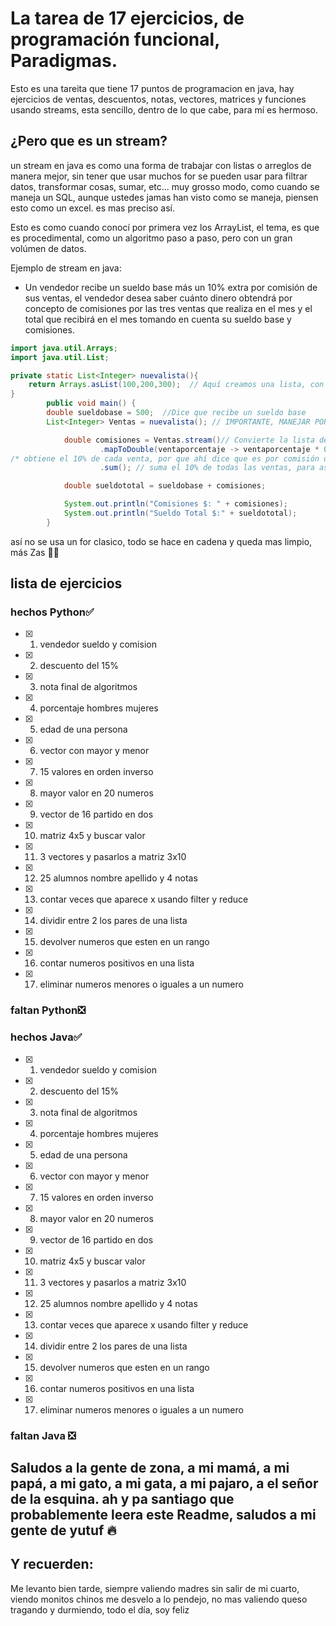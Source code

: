 # La tarea de 17 ejercicios, de programación funcional, Paradigmas.

Esto es una tareita que tiene 17 puntos de programacion en java, hay ejercicios de ventas, descuentos, 
notas, vectores, matrices y funciones usando streams, esta sencillo, dentro de lo que cabe, para mí es hermoso.



## ¿Pero que es un stream? 

un stream en java es como una forma de trabajar con listas o arreglos de manera mejor, sin tener que usar muchos for
se pueden usar para filtrar datos, transformar cosas, sumar, etc...
muy grosso modo, como cuando se maneja un SQL, aunque ustedes jamas han visto como se maneja, piensen esto como un excel. 
es mas preciso así.

Esto es como cuando conocí por primera vez los ArrayList, el tema, es que es procedimental, 
como un algoritmo paso a paso, pero con un gran volúmen de datos.

Ejemplo de stream en java:
- Un vendedor recibe un sueldo base más un 10% extra por comisión de sus ventas, el vendedor desea saber cuánto dinero obtendrá por concepto de 
comisiones por las tres ventas que realiza en el mes y el total que recibirá en el mes tomando en cuenta su sueldo base y comisiones.

```java
import java.util.Arrays;
import java.util.List;

private static List<Integer> nuevalista(){
    return Arrays.asList(100,200,300);  // Aquí creamos una lista, con las ventas, que hizo el vendedor. el vendio 3 productos con ese respectivo valor.
}
        public void main() {
        double sueldobase = 500;  //Dice que recibe un sueldo base
        List<Integer> Ventas = nuevalista(); // IMPORTANTE, MANEJAR POR SEPARADO LAS LISTAS.

            double comisiones = Ventas.stream()// Convierte la lista de ventas en un stream
                    .mapToDouble(ventaporcentaje -> ventaporcentaje * 0.1)
/* obtiene el 10% de cada venta, por que ahí dice que es por comisión de sus ventas*/
                    .sum(); // suma el 10% de todas las ventas, para así, quedar una comisión.

            double sueldototal = sueldobase + comisiones; 

            System.out.println("Comisiones $: " + comisiones);
            System.out.println("Sueldo Total $:" + sueldototal);
        }
```

así no se usa un for clasico, todo se hace en cadena y queda mas limpio, más Zas 💎💎

## lista de ejercicios

### hechos Python✅
- [x] 1. vendedor sueldo y comision
- [x] 2. descuento del 15%
- [x] 3. nota final de algoritmos
- [x] 4. porcentaje hombres mujeres
- [x] 5. edad de una persona
- [x] 6. vector con mayor y menor
- [x] 7. 15 valores en orden inverso
- [x] 8. mayor valor en 20 numeros
- [x] 9. vector de 16 partido en dos
- [x] 10. matriz 4x5 y buscar valor
- [x] 11. 3 vectores y pasarlos a matriz 3x10
- [x] 12. 25 alumnos nombre apellido y 4 notas
- [x] 13. contar veces que aparece x usando filter y reduce
- [x] 14. dividir entre 2 los pares de una lista
- [x] 15. devolver numeros que esten en un rango
- [x] 16. contar numeros positivos en una lista
- [x] 17. eliminar numeros menores o iguales a un numero
### faltan Python❎

### hechos Java✅
- [x] 1. vendedor sueldo y comision
- [x] 2. descuento del 15%
- [x] 3. nota final de algoritmos
- [x] 4. porcentaje hombres mujeres
- [x] 5. edad de una persona
- [x] 6. vector con mayor y menor
- [x] 7. 15 valores en orden inverso
- [x] 8. mayor valor en 20 numeros
- [x] 9. vector de 16 partido en dos
- [x] 10. matriz 4x5 y buscar valor
- [x] 11. 3 vectores y pasarlos a matriz 3x10
- [x] 12. 25 alumnos nombre apellido y 4 notas
- [x] 13. contar veces que aparece x usando filter y reduce
- [x] 14. dividir entre 2 los pares de una lista
- [x] 15. devolver numeros que esten en un rango
- [x] 16. contar numeros positivos en una lista
- [x] 17. eliminar numeros menores o iguales a un numero

### faltan Java ❎


## Saludos a la gente de zona, a mi mamá, a mi papá, a mi gato, a mi gata, a mi pajaro, a el señor de la esquina. ah y pa santiago que probablemente leera este Readme, saludos a mi gente de yutuf 🔥
## Y recuerden:
Me levanto bien tarde, siempre valiendo madres
sin salir de mi cuarto, viendo monitos chinos
me desvelo a lo pendejo, no mas valiendo queso
tragando y durmiendo, todo el día, soy feliz
